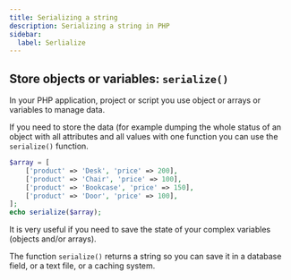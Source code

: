 ```yaml
---
title: Serializing a string
description: Serializing a string in PHP
sidebar:
  label: Serlialize
---
```

## Store objects or variables: `serialize()`
In your PHP application, project or script you use object or arrays or variables to manage data.

If you need to store the data (for example dumping the whole status of an object with all attributes and all values with one function you can use the `serialize()` function.

```php
$array = [
    ['product' => 'Desk', 'price' => 200],
    ['product' => 'Chair', 'price' => 100],
    ['product' => 'Bookcase', 'price' => 150],
    ['product' => 'Door', 'price' => 100],
];
echo serialize($array);
```

It is very useful if you need to save the state of your complex variables (objects and/or arrays).

The function `serialize()` returns a string so you can save it in a database field, or a text file, or a caching system.
